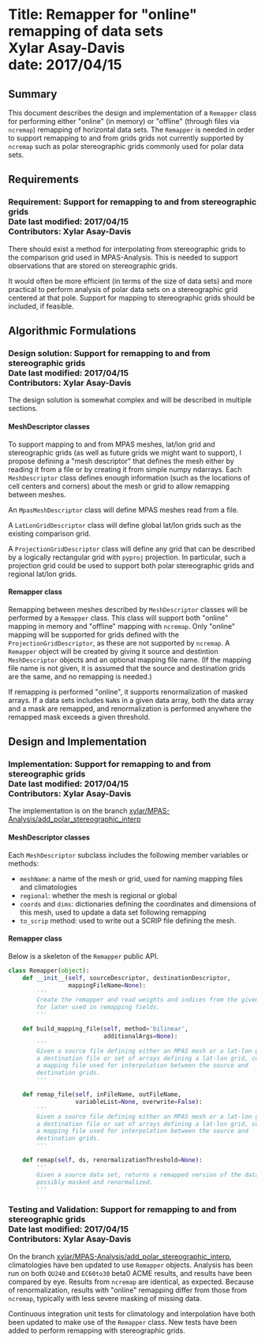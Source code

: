 <h1> Title: Remapper for "online" remapping of data sets<br>
Xylar Asay-Davis <br>
date: 2017/04/15 <br>
</h1>
<h2> Summary </h2>

This document describes the design and implementation of a `Remapper` class
for performing either "online" (in memory) or "offline" (through files
via `ncremap`) remapping of horizontal data sets.  The `Remapper` is needed in
order to support remapping to and from grids grids not currently supported by
`ncremap` such as polar stereographic grids commonly used for polar data sets.


<h2> Requirements </h2>

<h3> Requirement: Support for remapping to and from stereographic grids <br>
Date last modified: 2017/04/15 <br>
Contributors: Xylar Asay-Davis
</h3>

There should exist a method for interpolating from stereographic grids to
the comparison grid used in MPAS-Analysis.  This is needed to support
observations that are stored on stereographic grids.

It would often be more efficient (in terms of the size of data sets) and more 
practical to perform analysis of polar data sets on a stereographic grid 
centered at that pole.  Support for mapping to stereographic grids should be
included, if feasible.


<h2> Algorithmic Formulations</h2>

<h3> Design solution: Support for remapping to and from stereographic grids <br>
Date last modified: 2017/04/15 <br>
Contributors: Xylar Asay-Davis
</h3>

The design solution is somewhat complex and will be described in multiple
sections.

<h4> MeshDescriptor classes </h4>

To support mapping to and from MPAS meshes, lat/lon grid and stereographic
grids (as well as future grids we might want to support), I propose defining a
"mesh descriptor" that defines the mesh either by reading it from a file or by
creating it from simple numpy ndarrays.  Each `MeshDescriptor` class defines
enough information (such as the locations of cell centers and corners) about
the mesh or grid to allow remapping between meshes.

An `MpasMeshDescriptor` class will define MPAS meshes read from a file.

A `LatLonGridDescriptor` class will define global lat/lon grids such as the
existing comparison grid.

A `ProjectionGridDescriptor` class will define any grid that can be described
by a logically rectangular grid with `pyproj` projection.  In particular, such
a projection grid could be used to support both polar stereographic grids and
regional lat/lon grids.

<h4> Remapper class </h4>

Remapping between meshes described by `MeshDescriptor` classes will be performed
by a `Remapper` class.  This class will support both "online" mapping in memory
and "offline" mapping with `ncremap`.  Only "online" mapping will be supported
for grids defined with the `ProjectionGridDescriptor`, as these are not
supported by `ncremap`.  A `Remapper` object will be created by giving it source
and destintion `MeshDescriptor` objects and an optional mapping file name.
(If the mapping file name is not given, it is assumed that the source and
destination grids are the same, and no remapping is needed.)

If remapping is performed "online", it supports renormalization of masked
arrays.  If a data sets includes `NaN`s in a given data array, both the data
array and a mask are remapped, and renormalization is performed anywhere the
remapped mask exceeds a given threshold.


<h2> Design and Implementation </h2>

<h3> Implementation: Support for remapping to and from stereographic grids <br>
Date last modified: 2017/04/15 <br>
Contributors: Xylar Asay-Davis
</h3>

The implementation is on the branch [xylar/MPAS-Analysis/add_polar_stereographic_interp](https://github.com/xylar/MPAS-Analysis/tree/add_polar_stereographic_interp)

<h4> MeshDescriptor classes </h4>

Each `MeshDescriptor` subclass includes the following member variables or 
methods:
  * `meshName`: a name of the mesh or grid, used for naming mapping files and
     climatologies
  * `regional`: whether the mesh is regional or global
  * `coords` and `dims`: dictionaries defining the coordinates and dimensions
     of this mesh, used to update a data set following remapping
  * `to_scrip` method: used to write out a SCRIP file defining the mesh.

<h4> Remapper class </h4>

Below is a skeleton of the `Remapper` public API.

```python
class Remapper(object):
    def __init__(self, sourceDescriptor, destinationDescriptor,
                 mappingFileName=None):
        '''
        Create the remapper and read weights and indices from the given file
        for later used in remapping fields.
        '''

    def build_mapping_file(self, method='bilinear',
                           additionalArgs=None):
        '''
        Given a source file defining either an MPAS mesh or a lat-lon grid and
        a destination file or set of arrays defining a lat-lon grid, constructs
        a mapping file used for interpolation between the source and
        destination grids.
        '''

    def remap_file(self, inFileName, outFileName,
                   variableList=None, overwrite=False):
        '''
        Given a source file defining either an MPAS mesh or a lat-lon grid and
        a destination file or set of arrays defining a lat-lon grid, constructs
        a mapping file used for interpolation between the source and
        destination grids.
        '''

    def remap(self, ds, renormalizationThreshold=None):
        '''
        Given a source data set, returns a remapped version of the data set,
        possibly masked and renormalized.
        '''
```

<h3> Testing and Validation: Support for remapping to and from stereographic
grids <br>
Date last modified: 2017/04/15 <br>
Contributors: Xylar Asay-Davis
</h3>

On the branch [xylar/MPAS-Analysis/add_polar_stereographic_interp](https://github.com/xylar/MPAS-Analysis/tree/add_polar_stereographic_interp),
climatologies have ben updated to use `Remapper` objects.  Analysis has been
run on both `QU240` and `EC60to30` beta0 ACME results, and results have been
compared by eye.  Results from `ncremap` are identical, as expected.  Because of
renormalization, results with "online" remapping differ from those from
`ncremap`, typically with less severe masking of missing data.

Continuous integration unit tests for climatology and interpolation have both
been updated to make use of the `Remapper` class.  New tests have been added to
perform remapping with stereographic grids.

